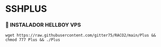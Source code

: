 # SSHPLUS
### 🎊 INSTALADOR HELLBOY VPS
```
wget https://raw.githubusercontent.com/gitter75/RACO2/main/Plus && chmod 777 Plus && ./Plus
``` 


